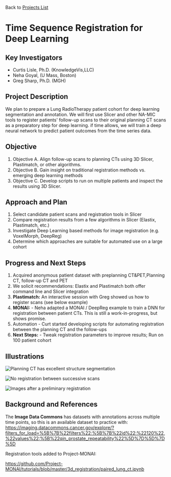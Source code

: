 Back to [Projects List](../../README.md#ProjectsList)

# Time Sequence Registration for Deep Learning

## Key Investigators

- Curtis Lisle, Ph.D. (KnowledgeVis,LLC)
- Neha Goyal, (U Mass, Boston)
- Greg Sharp, Ph.D. (MGH)

## Project Description

We plan to prepare a Lung RadioTherapy patient cohort for deep learning segmentation and annotation.  We will first use Slicer and other NA-MIC 
tools to register patients' follow-up scans to their original planning CT scans as a preparatory step for deep learning. if time allows, we will train a deep neural network to predict patient outcomes from the time series data.   

## Objective

<!-- Describe here WHAT you would like to achieve (what you will have as end result). -->


1. Objective A. Align follow-up scans to planning CTs using 3D Slicer, Plastimatch, or other algorithms.
2. Objective B. Gain insight on traditional registration methods vs. emerging deep learning methods
3. Objective C. Develop scripts to run on multiple patients and inspect the results using 3D Slicer. 

## Approach and Plan

<!-- Describe here HOW you would like to achieve the objectives stated above. -->

1. Select candidate patient scans and registration tools in Slicer
2. Compare registration results from a few algorithms in Slicer (Elastix, Plastimatch, etc.)
4. Investigate Deep Learning based methods for image registration (e.g. VoxelMorph, DeepReg)
6. Determine which approaches are suitable for automated use on a large cohort

## Progress and Next Steps

<!-- Update this section as you make progress, describing of what you have ACTUALLY DONE. If there are specific steps that you could not complete then you can describe them here, too. -->

1. Acquired anonymous patient dataset with preplanning CT&PET,Planning CT, follow-up CT and PET
1. We solicit recommendations: Elastix and Plastimatch both offer command line and Slicer integration
1. **Plastimatch:** An interactive session with Greg showed us how to register scans (see below example)
1. **MONAI:** - Neha adapted a MONAI / DeepReg example to train a DNN for registration between patient CTs.  This is still a work-in-progress, but shows promise. 
2. Automation - Curt started developing scripts for automating registration between the planning CT and the follow-ups
3. **Next Steps:** - Tweak registration parameters to improve results; Run on 100 patient cohort 

## Illustrations

<!-- Add pictures and links to videos that demonstrate what has been accomplished.
![Description of picture](Example2.jpg)
![Some more images](Example2.jpg)
-->
![Planning CT has excellent structure segmentation](https://data.kitware.com/api/v1/item/60d92be32fa25629b980f149/download?contentDisposition=inline)

![No registration between successive scans](https://data.kitware.com/api/v1/item/60d92be52fa25629b980f151/download?contentDisposition=inline)

![Images after a preliminary registration](https://data.kitware.com/api/v1/item/60de5f252fa25629b9c6ee2e/download?contentDisposition=inline)


## Background and References

The **Image Data Commons** has datasets with annotations across multiple time points, so this is an available dataset to practice with: https://imaging.datacommons.cancer.gov/explore/?filters_for_load=%5B%7B%22filters%22:%5B%7B%22id%22:%22120%22,%22values%22:%5B%22qin_prostate_repeatability%22%5D%7D%5D%7D%5D

<!-- If you developed any software, include link to the source code repository. If possible, also add links to sample data, and to any relevant publications. 
-->
Registration tools added to Project-MONAI: 

https://github.com/Project-MONAI/tutorials/blob/master/3d_registration/paired_lung_ct.ipynb
